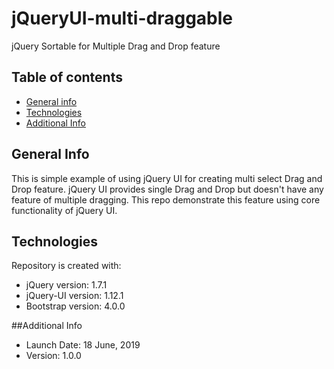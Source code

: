 # jQueryUI-multi-draggable
jQuery Sortable for Multiple Drag and Drop feature

## Table of contents
* [General info](#general-info)
* [Technologies](#technologies)
* [Additional Info](#additional-info)


## General Info
This is simple example of using jQuery UI for creating 
multi select Drag and Drop feature. jQuery UI provides 
single Drag and Drop but doesn't have any feature of
multiple dragging. This repo demonstrate this feature 
using core functionality of jQuery UI.


## Technologies
Repository is created with:
* jQuery version: 1.7.1
* jQuery-UI version: 1.12.1
* Bootstrap version: 4.0.0

##Additional Info
* Launch Date: 18 June, 2019
* Version: 1.0.0